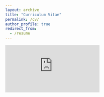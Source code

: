 ```yaml
---
layout: archive
title: "Curriculum Vitae"
permalink: /cv/
author_profile: true
redirect_from:
  - /resume
---
```


<embed src="https://andreacourtney.github.io/files/rain_CV.pdf" type="application/pdf" />
